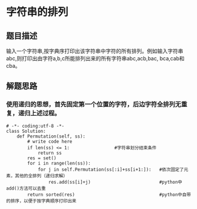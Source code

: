 # 字符串的排列
## 题目描述
输入一个字符串,按字典序打印出该字符串中字符的所有排列。例如输入字符串abc,则打印出由字符a,b,c所能排列出来的所有字符串abc,acb,bac,
bca,cab和cba。
## 解题思路
### 使用递归的思想，首先固定第一个位置的字符，后边字符全排列无重复，递归上述过程。
```
# -*- coding:utf-8 -*-
class Solution:
    def Permutation(self, ss):
        # write code here
        if len(ss) <= 1:                 #字符串划分结束条件
            return ss     
        res = set()
        for i in range(len(ss)):
            for j in self.Permutation(ss[:i]+ss[i+1:]):   #依次固定了元素，其他的全排列（递归求解）
                res.add(ss[i]+j)                          #python中add()方法可以去重
        return sorted(res)                                #python中自带的排序，以便于按字典顺序打印出来
```
